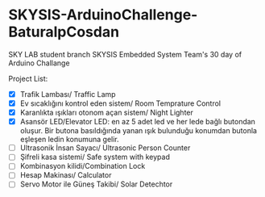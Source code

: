 # SKYSIS-ArduinoChallenge-BaturalpCosdan
SKY LAB student branch SKYSIS Embedded System Team's 30 day of Arduino Challange

Project List:

  * [x] Trafik Lambası/ Traffic Lamp
  * [x] Ev sıcaklığını kontrol eden sistem/ Room Temprature Control
  * [x] Karanlıkta ışıkları otonom açan sistem/ Night Lighter
  * [x] Asansör LED/Elevator LED: en az 5 adet led ve her lede bağlı butondan oluşur. Bir butona basıldığında yanan ışık bulunduğu konumdan butonla eşleşen ledin      konumuna gelir.
  * [ ] Ultrasonik İnsan Sayacı/ Ultrasonic Person Counter
  * [ ] Şifreli kasa sistemi/ Safe system with keypad
  * [ ] Kombinasyon kilidi/Combination Lock
  * [ ] Hesap Makinası/ Calculator
  * [ ] Servo Motor ile Güneş Takibi/ Solar Detechtor
